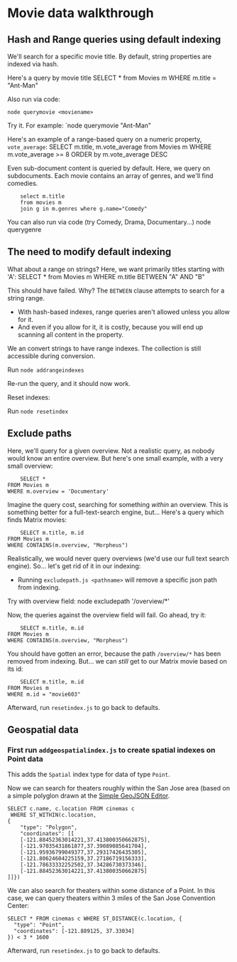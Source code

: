 Movie data walkthrough
===

## Hash and Range queries using default indexing

We'll search for a specific movie title. By default, string properties are indexed via hash.

Here's a query by movie title
	SELECT * from Movies m
	WHERE m.title = "Ant-Man"

Also run via code:

	node querymovie <moviename>
	
Try it. For example: `node querymovie "Ant-Man"

Here's an example of a range-based query on a numeric property, `vote_average`:
 	SELECT m.title, m.vote_average from Movies m
 	WHERE m.vote_average >= 8
 	ORDER by m.vote_average DESC

Even sub-document content is queried by default. Here, we query on subdocuments. Each movie contains an array of genres, and we'll find comedies.

        select m.title
        from movies m
        join g in m.genres where g.name="Comedy"

You can also run via code (try Comedy, Drama, Documentary...)
	node querygenre <genre>
	
## The need to modify default indexing

What about a range on strings? Here, we want primarily titles starting with 'A':
 	SELECT * from Movies m
 	WHERE m.title BETWEEN "A" AND "B"
 
This should have failed. Why? The `BETWEEN` clause attempts to search for a string range.

* With hash-based indexes, range queries aren't allowed unless you allow for it.
* And even if you allow for it, it is costly, because you will end up scanning all content in the property.

We an convert strings to have range indexes. The collection is still accessible during conversion.

Run `node addrangeindexes`

Re-run the query, and it should now work.

Reset indexes:

Run `node resetindex`

## Exclude paths

Here, we'll query for a given overview. Not a realistic query, as nobody would know an entire overview. But here's one small example, with a very small overview:

        SELECT * 
	FROM Movies m 
	WHERE m.overview = 'Documentary'

Imagine the query cost, searching for something *within* an overview. This is something better for a full-text-search engine, but... Here's a query which finds Matrix movies:

        SELECT m.title, m.id 
	FROM Movies m 
	WHERE CONTAINS(m.overview, "Morpheus")

Realistically, we would never query overviews (we'd use our full text search engine). So... let's get rid of it in our indexing:

* Running `excludepath.js <pathname>` will remove a specific json path from indexing.

Try with overview field:
	node excludepath '/overview/*'

Now, the queries against the overview field will fail. Go ahead, try it:

        SELECT m.title, m.id 
	FROM Movies m 
	WHERE CONTAINS(m.overview, "Morpheus")
	
You should have gotten an error, because the path `/overview/*` has been removed from indexing. But... we can *still* get to our Matrix movie based on its id:

        SELECT m.title, m.id 
	FROM Movies m 
	WHERE m.id = "movie603"

Afterward, run `resetindex.js` to go back to defaults.

## Geospatial data

### First run `addgeospatialindex.js` to create spatial indexes on Point data

This adds the `Spatial` index type for data of type `Point`.

Now we can search for theaters roughly within the San Jose area (based on a simple polyglon drawn at the [Simple GeoJSON Editor](https://google-developers.appspot.com/maps/documentation/utils/geojson/).

	SELECT c.name, c.location FROM cinemas c
	 WHERE ST_WITHIN(c.location, 
	{ 
	    "type": "Polygon",  
	    "coordinates": [[ 
	    [-121.88452363014221,37.413800350662875],
	    [-121.97035431861877,37.39089085641704],
	    [-121.95936799049377,37.29317426435305],
	    [-121.80624604225159,37.27186719156333],
	    [-121.78633332252502,37.34286730373346],
	    [-121.88452363014221,37.413800350662875]
	]]})

We can also search for theaters within some distance of a Point. In this case, we can query theaters within 3 miles of the San Jose Convention Center:

	SELECT * FROM cinemas c WHERE ST_DISTANCE(c.location, { 
	  "type": "Point", 
	  "coordinates": [-121.889125, 37.33034] 
	}) < 3 * 1600
	
Afterward, run `resetindex.js` to go back to defaults.
